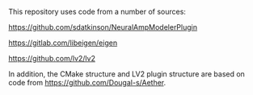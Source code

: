 This repository uses code from a number of sources:

https://github.com/sdatkinson/NeuralAmpModelerPlugin

https://gitlab.com/libeigen/eigen

https://github.com/lv2/lv2

In addition, the CMake structure and LV2 plugin structure are based on code from https://github.com/Dougal-s/Aether.
